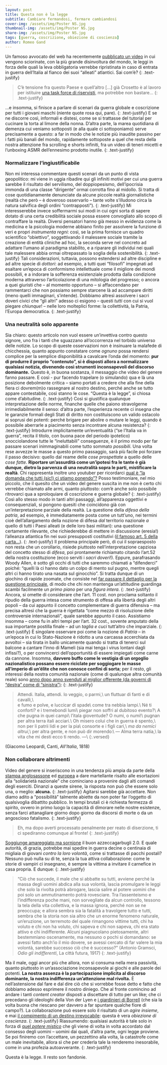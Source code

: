 ```yaml
---
layout: post
title: Questa non è la legge
subtitle: Cambiare fermandosi, fermare cambiandosi
cover-img: /assets/img/Poster NS.jpg
thumbnail-img: /assets/img/Poster NS.jpg
share-img: /assets/img/Poster NS.jpg
tags: [guerra, coscrizione, obiezione di coscienza]
author: Romeo Gand
---
```

Un famoso avvocato del web ha recentemente [pubblicato un video]( https://www.youtube.com/watch?v=WOFfKZ4Cs4U&ab_channel=AngeloGreco) in cui vengono sciorinate, con la più grande disinvoltura del mondo, le leggi in forza delle quali la leva obbligatoria verrebbe ripristinata in caso di entrata in guerra dell’Italia al fianco dei suoi “alleati” atlantici. Sai com’è? 
{: .text-justify}
>C’è tensione fra questo Paese e quell’altro […] già Crosetto è al lavoro per istituire [una task force di riservisti](https://tg24.sky.it/politica/2024/01/29/crosetto-esercito-riservisti), ma potrebbe non bastare…
{: .text-justify}

…e insomma, si finisce a parlare di scenari da guerra globale e coscrizione per tutti i giovani maschi (niente quote rosa qui, pare).
{: .text-justify}
E se ne discorre così, informali e distesi, come se si trattasse del tutorial per cucinare la torta al limone della nonna. D’altra parte, la marea quotidiana di demenza cui veniamo sottoposti (e alla quale ci sottoponiamo) serve precisamente a questo: a far in modo che le notizie più inaudite passino per i fatti più banali del mondo, rapidamente sottoposte a quel che resta della nostra attenzione fra scrolling e shorts infiniti, fra un video di teneri micetti e l’unboxing ASMR dell’ennesimo prodotto inutile.
{: .text-justify}
### Normalizzare l’ingiustificabile
Non mi interessa commentare questi scenari da un punto di vista geopolitico: mi viene in uggia ribadire qui gli infiniti motivi per cui una guerra sarebbe il risultato del servilismo, del doppiopesismo, dell’ipocrisia immonda di una classe “dirigente” ormai corrotta fino al midollo. Si tratta di cose quotidianamente denunciate da alcune piccole realtà giornalistiche (realtà che però – è doveroso osservarlo – tante volte s’illudono circa la natura salvifica degli ordini “contrapposti”).
{: .text-justify}
Mi interesserebbe invece soffermarmi sui modi in cui ogni sorta di sapere dotato di una certa credibilità sociale possa essere convogliato allo scopo di contraffare la realtà.  Diversi pensatori hanno già messo in evidenza come la medicina e la psicologia moderne abbiano finito per assolvere la funzione di veri e propri *instrumenta regni*: così, se la prima fornisce un quadro scientifico “obiettivo”, soggettivando il malessere sociale tramite la creazione di entità cliniche ad hoc, la seconda serve nel concreto ad adattare l’umano al paradigma stabilito, e a riparare gli individui nei quali tale malessere abbia ormai oltrepassato la soglia della sostenibilità.
{: .text-justify}
Tali considerazioni, tuttavia, possono estendersi ad altre discipline e ad altre specie di *dottori*: ad esempio, a tutti quei “filosofi” impegnati ad esaltare un’epoca di conformismo intellettuale come il migliore dei mondi possibili, e a indorare la sofferenza esistenziale prodotta dalla condizione moderna attraverso l’articolazione di una mitologia del progresso; o ancora a quei giuristi che – al momento opportuno – si affaccendano per rammentarci che non possiamo sempre starcene là ad accampare diritti (meno quelli immaginari, s’intende). Dobbiamo altresì assolvere i sacri doveri civici che “gli altri” adesso ci esigono – questi *tutti* con cui si vuol piegare *chiunque*! – nelle loro molteplici forme: la collettività, la Patria, l’Europa democratica.
{: .text-justify}
### Una neutralità solo apparente
Sia chiaro: questo articolo non vuol essere un’invettiva contro questo signore, uno fra i tanti che sguazzano all’occorrenza nel torbido universo delle notizie. Lo scopo di queste osservazioni non è insinuare la malafede di chicchessia, quanto appunto constatare come *ognuno* possa rendersi complice per la semplice disponibilità a cavalcare l’onda del momento: **pur di produrre il proprio “contenuto”, si è disposti allora a normalizzare qualsiasi notizia, divenendo così strumenti inconsapevoli del discorso dominante.** Questo è, in buona sostanza, il messaggio che video del genere fanno passare. E così - pur facendo trapelare (o simulando) qua e là una posizione debolmente critica – siamo portati a credere che alla fine della fiera ci dovrem(m)o rassegnare al nostro destino, perché anche se tutto appare contestabile, così stanno le cose. “Questa è la legge”, si chiosa come d’abitudine.
{: .text-justify}
Così si giustifica qualunque interpretazione delle norme, finanche quelle che paiono stravolgerne irrimediabilmente il senso: d’altra parte, l’esperienza recente ci insegna che le garanzie formali degli Stati di diritto non costituiscono un valido ostacolo ai soprusi dei potenti: perché brigare per abolire o mutare le leggi, quando è possibile aberrarle a piacimento senza incontrare alcuna resistenza?
{: .text-justify}
Introdurre implicitamente un’eventualità (“se l’Italia va in guerra”, recita il titolo, con buona pace del periodo ipotetico) snocciolandone tutte le “ineluttabili” conseguenze, è il primo modo per far passare scenari inimmaginabili come tutto sommato *possibili*. Una volta rese avvezze le masse a questo primo passaggio, sarà più facile poi forzare il passo decisivo: quello dal reame delle *cose prospettate* a quello delle *cose fatte*. **Riportare un’assurdità come un’ipotesi fra le tante è già dunque, dietro la parvenza di una neutralità sopra le parti, mistificare la realtà**. Chi rappresenta inoltre uno youtuber per ricordarci [qual è “la domanda che tutti (sic!) ci stiamo ponendo”?](https://www.youtube.com/watch?v=WOFfKZ4Cs4U&ab_channel=AngeloGreco&t=0m43s) Posso testimoniare, nel mio piccolo, che il quesito che un video del genere suscita in me non è certo chi verrebbe chiamato alle armi, quanto piuttosto: com’è anche solo possibile ritrovarci qua a sproloquiare di coscrizione e guerra globale?
{: .text-justify}
Così allo stesso modo in tanti altri passaggi, all’apparenza oggettivi e consequenziali, si pongono quesiti che coincidono già con un’interpretazione parziale della realtà. La questione della *difesa della patria*, ad esempio, è immediatamente posta come un tutt’uno, nei termini cioè dell’allargamento della nozione di difesa *dal* territorio nazionale *a* quello di tutti i Paesi alleati (e delle loro basi militari): una questione certamente rilevante, che richiederebbe di mettere in discussione (eresia!) l’alleanza atlantica fin nei suoi presupposti costitutivi ([il famoso art. 5 della carta…]( https://www.esquire.com/it/news/politica/a44438623/cosa-dice-larticolo-5-della-nato/)). 
{: .text-justify}
Il problema principale però, di cui il sopraesposto non resta che un corollario, risiede piuttosto nell’interpretazione capziosa del concetto stesso di *difesa*, poi prontamente richiamato citando l’art.52 della nostra costituzione (ecco serviti i *sacri doveri*!). Eppure, parafrasando Woody Allen, è sotto gli occhi di tutti che saremmo chiamati a “difenderci” poiché: “quelli là ci hanno dato un colpo di mento sul pugno, mentre quegli altri ci hanno tirato una nasata sul ginocchio”. Si tratta dunque di un giochino di rapide zoomate, che consiste nel [far passare il dettaglio per la questione principale](https://alcesteilblog.blogspot.com/2024/01/soffittizzatevi.html), di modo che chi non mantenga un’attitudine guardinga scambi facilmente un *primo piano* per una *figura intera*.
{: .text-justify}
Ancora, si omette di considerare che l’art. 11 cost. non proclama soltanto il ripudio della guerra intesa come strumento di offesa alla libertà degli altri popoli – da cui appunto il concetto complementare di guerra difensiva – ma precisa altresì che la guerra è rigettata “come mezzo di risoluzione delle controversie internazionali”, quale sarebbe appunto il caso.  Assistiamo insomma – come fu in altri tempi per l’art. 32 cost., sovente amputato della sua importante postilla finale – ad un *taglia e cuci* tutt’altro che imparziale.
{: .text-justify}
È singolare osservare poi come la nozione di *Patria* – in un’epoca in cui lo Stato-Nazione è ridotto a una carcassa accerchiata da avvoltoi – sia tirata in ballo unicamente quando si tratta di tenerci sul balcone a cantare l’inno di Mameli (sia mai tenga i virus lontani dagli infissi?), o per convincerci dell’opportunità di essere impiegati come carne da cannone. Insomma, **davvero buffo come le vestigia di un orgoglio nazionalistico possano essere riciclate per soggiogare le masse all’imperio di un’élite che non conosce confini di sorta**; per il resto, gli interessi della nostra comunità nazionale (come di qualunque altra comunità reale) sono [anno dopo anno svenduti al miglior offerente (da governi di “destra” come di “sinistra”)](https://www.weltanschauung.info/2024/01/svendita-italia.html?m=1):
{: .text-justify}

 >Attendi. Italia, attendi. Io veggio, o parmi,\\ 
 >un fluttuar di fanti e di cavalli,\\  
 >e fumo e polve, e luccicar di spade\\
 >come tra nebbia lampi.\\
 >Né ti conforti? e i tremebondi lumi\\
 >piegar non soffri al dubitoso evento?\\
 >A che pugna in quei campi\\
 >l’itala gioventude? O numi, o numi!\\
 >pugnan per altra terra itali acciari.\\
 >Oh misero colui che in guerra è spento,\\
 >non per li patrii lidi e per la pia\\
 >consorte e i figli cari,\\
 >*ma da nemici altrui*,\\
 >per altra gente, e non può dir morendo:\\
 >— Alma terra natia,\\
 >la vita che mi desti ecco ti rendo. —\\
{:.versed}

(Giacomo Leopardi, Canti, *All'Italia*, 1818)


### Non collaborare altrimenti
Video del genere si inseriscono in una tendenza più ampia da parte della [stampa anglosassone](https://news.sky.com/story/is-conscription-coming-back-how-its-been-used-in-previous-wars-and-what-a-uk-citizen-army-would-involve-in-future-13056698) ed [europea]( https://www.politico.eu/article/we-need-to-be-ready-for-war-with-putin-says-romanias-top-general/) a dare martellante risalto alle esortazioni alla “solidarietà nazionale” che cominciano a provenire dagli alti comandi degli eserciti. Dinanzi a queste sirene, la risposta non può che essere solo una, o meglio: **alcuna.**
{: .text-justify}
Agitarsi sarebbe già accettare. Non diamo adito a “possibilità” talmente abiette da non poter far l’oggetto di qualsivoglia dibattito pubblico. In tempi brutali ci è richiesta fermezza di spirito, ovvero in primo luogo la capacità di dimorare nelle nostre esistenze, senza farci attanagliare giorno dopo giorno da discorsi di morte o da un angoscioso fatalismo.
{: .text-justify}
>Eh, ma dopo averti processato penalmente per reato di diserzione, ti ci spediranno comunque al fronte!
{: .text-justify}

[Soggiunge amareggiato ma sornione](https://www.youtube.com/watch?v=WOFfKZ4Cs4U&ab_channel=AngeloGreco&t=2m35s) il buon azzeccagarbugli 2.0. E quale autorità, di grazia, potrebbe mai spedire in guerra decine o centinaia di migliaia di giovani *contro la loro volontà*, come si trattasse di pacchi postali? Nessuno può nulla su di te, senza la tua attiva collaborazione: come le storie di vampiri ci insegnano, è sempre la vittima a invitare il carnefice in casa propria. E dunque:
{: .text-justify}
>“Ciò che succede, il male che si abbatte su tutti, avviene perché la massa degli uomini abdica alla sua volontà, lascia promulgare le leggi che solo la rivolta potrà abrogare, lascia salire al potere uomini che poi solo un ammutinamento potrà rovesciare. Tra l’assenteismo e l’indifferenza poche mani, non sorvegliate da alcun controllo, tessono la tela della vita collettiva, e la massa ignora, perché non se ne preoccupa; e allora sembra sia la fatalità a travolgere tutto e tutti, sembra che la storia non sia altro che un enorme fenomeno naturale, un’eruzione, un terremoto del quale rimangono vittime tutti, chi ha voluto e chi non ha voluto, chi sapeva e chi non sapeva, chi era stato attivo e chi indifferente. Alcuni piagnucolano pietosamente, altri bestemmiano oscenamente, ma nessuno o pochi si domandano: se avessi fatto anch’io il mio dovere, se avessi cercato di far valere la mia volontà, sarebbe successo ciò che è successo?” (Antonio Gramsci, *Odio gli indifferenti*, La città futura, 1917)
{: .text-justify}

Ma il male, oggi ancor più che allora, non si consuma nella mera passività, quanto piuttosto in un’associazione inconsapevole ai giochi e alle parole dei potenti. **La nostra assenza è la partecipazione implicita al discorso dominante, la nostra indifferenza un’attenzione mal rivolta.** È nell’astensione dal fare e dal dire ciò che si vorrebbe fosse detto e fatto che dobbiamo adesso esprimere il nostro diniego. Che al fronte comincino ad andare i tanti *content creator* disposti a discettare di tutto per un like; che ci precedano gli ideologhi della Von der Lyen e [i giardinieri di Borrell](https://www.kulturjam.it/news/discorso-colonialista-di-josep-borrell/) (che sia la volta buona che riescano per davvero a far spuntare qualche fiore di campo?). La collaborazione può essere solo il risultato di un *agire insieme*, e mai [il compimento di un destino irrevocabile](https://ilpedante.info/post/nolite-ergo-solliciti): questa è vera *obiezione di coscienza*.
{: .text-justify}
Riassumendo: qualsiasi autorità è tale solo in forza di [quel *potere mistico*]( https://bribes.org/trismegiste/es3ch13.htm) che gli viene di volta in volta accordato dal consesso degli uomini – uomini dai quali, d’altra parte, ogni legge proviene. Se poi finiremo con l’accettare, un pezzettino alla volta, la catastrofe come un male inevitabile, allora sì che per crederla tale la renderemo inesorabile, come in una profezia autoavverante.
{: .text-justify}

Questa è la legge. Il resto son fandonie.

